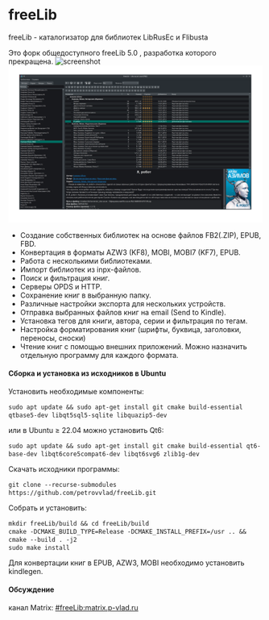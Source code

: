 # freeLib
freeLib - каталогизатор для библиотек LibRusEc и Flibusta

Это форк общедоступного freeLib 5.0 , разработка которого прекращена. 
![screenshot](./freeLib/doc/screenshot.png#gh-light-mode-only)
![screenshot](./freeLib/doc/screenshot-dark.png#gh-dark-mode-only)
* Создание собственных библиотек на основе файлов FB2(.ZIP), EPUB, FBD.
* Конвертация в форматы AZW3 (KF8), MOBI, MOBI7 (KF7), EPUB.
* Работа с несколькими библиотеками.
* Импорт библиотек из inpx-файлов.
* Поиск и фильтрация книг.
* Серверы OPDS и HTTP.
* Сохранение книг в выбранную папку.
* Различные настройки экспорта для нескольких устройств.
* Отправка выбранных файлов книг на email (Send to Kindle).
* Установка тегов для книги, автора, серии и фильтрация по тегам.
* Настройка форматирования книг (шрифты, буквица, заголовки, переносы, сноски)
* Чтение книг с помощью внешних приложений. Можно назначить отдельную программу для каждого формата.

#### Сборка и установка из исходников в Ubuntu

Установить необходимые компоненты:
```
sudo apt update && sudo apt-get install git cmake build-essential qtbase5-dev libqt5sql5-sqlite libquazip5-dev
```
или в Ubuntu ≥ 22.04 можно установить Qt6:
```
sudo apt update && sudo apt-get install git cmake build-essential qt6-base-dev libqt6core5compat6-dev libqt6svg6 zlib1g-dev
```
Скачать исходники программы:
```
git clone --recurse-submodules https://github.com/petrovvlad/freeLib.git
```
Собрать  и установить:
```
mkdir freeLib/build && cd freeLib/build
cmake -DCMAKE_BUILD_TYPE=Release -DCMAKE_INSTALL_PREFIX=/usr .. && cmake --build . -j2
sudo make install
```

Для конвертации книг в EPUB, AZW3, MOBI необходимо установить kindlegen.

#### Обсуждение
канал Matrix:  [#freeLib:matrix.p-vlad.ru](https://matrix.to/#/#freeLib:matrix.p-vlad.ru)
